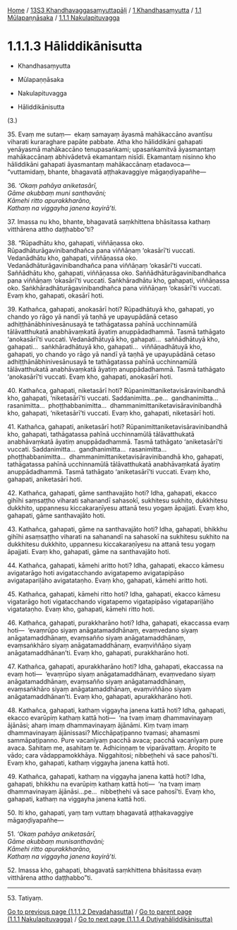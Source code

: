 
[Home](/) / [13S3 Khandhavaggasaṃyuttapāḷi](../../../../13S3.md) / [1 Khandhasaṃyutta](../../../1.md) / [1.1 Mūlapaṇṇāsaka](../../1.1.md) / [1.1.1 Nakulapituvagga](../1.1.1.md)

# 1.1.1.3 Hāliddikānisutta

* Khandhasaṃyutta

* Mūlapaṇṇāsaka

* Nakulapituvagga

* Hāliddikānisutta

(3.)

35\. Evaṃ me sutaṃ—  ekaṃ samayaṃ āyasmā mahākaccāno avantīsu viharati kuraraghare papāte pabbate. Atha kho hāliddikāni gahapati yenāyasmā mahākaccāno tenupasaṅkami; upasaṅkamitvā āyasmantaṃ mahākaccānaṃ abhivādetvā ekamantaṃ nisīdi. Ekamantaṃ nisinno kho hāliddikāni gahapati āyasmantaṃ mahākaccānaṃ etadavoca—  “vuttamidaṃ, bhante, bhagavatā aṭṭhakavaggiye māgaṇḍiyapañhe—

36\. _‘Okaṃ pahāya aniketasārī,_  
_Gāme akubbaṃ muni santhavāni;_  
_Kāmehi ritto apurakkharāno,_  
_Kathaṃ na viggayha janena kayirā’ti._  


37\. Imassa nu kho, bhante, bhagavatā saṃkhittena bhāsitassa kathaṃ vitthārena attho daṭṭhabbo”ti?

38\. “Rūpadhātu kho, gahapati, viññāṇassa oko. Rūpadhāturāgavinibandhañca pana viññāṇaṃ ‘okasārī’ti vuccati. Vedanādhātu kho, gahapati, viññāṇassa oko. Vedanādhāturāgavinibandhañca pana viññāṇaṃ ‘okasārī’ti vuccati. Saññādhātu kho, gahapati, viññāṇassa oko. Saññādhāturāgavinibandhañca pana viññāṇaṃ ‘okasārī’ti vuccati. Saṅkhāradhātu kho, gahapati, viññāṇassa oko. Saṅkhāradhāturāgavinibandhañca pana viññāṇaṃ ‘okasārī’ti vuccati. Evaṃ kho, gahapati, okasārī hoti.

39\. Kathañca, gahapati, anokasārī hoti? Rūpadhātuyā kho, gahapati, yo chando yo rāgo yā nandī yā taṇhā ye upayupādānā cetaso adhiṭṭhānābhinivesānusayā te tathāgatassa pahīnā ucchinnamūlā tālāvatthukatā anabhāvaṃkatā āyatiṃ anuppādadhammā. Tasmā tathāgato ‘anokasārī’ti vuccati. Vedanādhātuyā kho, gahapati…  saññādhātuyā kho, gahapati…  saṅkhāradhātuyā kho, gahapati…  viññāṇadhātuyā kho, gahapati, yo chando yo rāgo yā nandī yā taṇhā ye upayupādānā cetaso adhiṭṭhānābhinivesānusayā te tathāgatassa pahīnā ucchinnamūlā tālāvatthukatā anabhāvaṃkatā āyatiṃ anuppādadhammā. Tasmā tathāgato ‘anokasārī’ti vuccati. Evaṃ kho, gahapati, anokasārī hoti.

40\. Kathañca, gahapati, niketasārī hoti? Rūpanimittaniketavisāravinibandhā kho, gahapati, ‘niketasārī’ti vuccati. Saddanimitta…pe…  gandhanimitta…  rasanimitta…  phoṭṭhabbanimitta…  dhammanimittaniketavisāravinibandhā kho, gahapati, ‘niketasārī’ti vuccati. Evaṃ kho, gahapati, niketasārī hoti.

41\. Kathañca, gahapati, aniketasārī hoti? Rūpanimittaniketavisāravinibandhā kho, gahapati, tathāgatassa pahīnā ucchinnamūlā tālāvatthukatā anabhāvaṃkatā āyatiṃ anuppādadhammā. Tasmā tathāgato ‘aniketasārī’ti vuccati. Saddanimitta…  gandhanimitta…  rasanimitta…  phoṭṭhabbanimitta…  dhammanimittaniketavisāravinibandhā kho, gahapati, tathāgatassa pahīnā ucchinnamūlā tālāvatthukatā anabhāvaṃkatā āyatiṃ anuppādadhammā. Tasmā tathāgato ‘aniketasārī’ti vuccati. Evaṃ kho, gahapati, aniketasārī hoti.

42\. Kathañca, gahapati, gāme santhavajāto hoti? Idha, gahapati, ekacco gihīhi saṃsaṭṭho viharati sahanandī sahasokī, sukhitesu sukhito, dukkhitesu dukkhito, uppannesu kiccakaraṇīyesu attanā tesu yogaṃ āpajjati. Evaṃ kho, gahapati, gāme santhavajāto hoti.

43\. Kathañca, gahapati, gāme na santhavajāto hoti? Idha, gahapati, bhikkhu gihīhi asaṃsaṭṭho viharati na sahanandī na sahasokī na sukhitesu sukhito na dukkhitesu dukkhito, uppannesu kiccakaraṇīyesu na attanā tesu yogaṃ āpajjati. Evaṃ kho, gahapati, gāme na santhavajāto hoti.

44\. Kathañca, gahapati, kāmehi aritto hoti? Idha, gahapati, ekacco kāmesu avigatarāgo hoti avigatacchando avigatapemo avigatapipāso avigatapariḷāho avigatataṇho. Evaṃ kho, gahapati, kāmehi aritto hoti.

45\. Kathañca, gahapati, kāmehi ritto hoti? Idha, gahapati, ekacco kāmesu vigatarāgo hoti vigatacchando vigatapemo vigatapipāso vigatapariḷāho vigatataṇho. Evaṃ kho, gahapati, kāmehi ritto hoti.

46\. Kathañca, gahapati, purakkharāno hoti? Idha, gahapati, ekaccassa evaṃ hoti—  ‘evaṃrūpo siyaṃ anāgatamaddhānaṃ, evaṃvedano siyaṃ anāgatamaddhānaṃ, evaṃsañño siyaṃ anāgatamaddhānaṃ, evaṃsaṅkhāro siyaṃ anāgatamaddhānaṃ, evaṃviññāṇo siyaṃ anāgatamaddhānan’ti. Evaṃ kho, gahapati, purakkharāno hoti.

47\. Kathañca, gahapati, apurakkharāno hoti? Idha, gahapati, ekaccassa na evaṃ hoti—  ‘evaṃrūpo siyaṃ anāgatamaddhānaṃ, evaṃvedano siyaṃ anāgatamaddhānaṃ, evaṃsañño siyaṃ anāgatamaddhānaṃ, evaṃsaṅkhāro siyaṃ anāgatamaddhānaṃ, evaṃviññāṇo siyaṃ anāgatamaddhānan’ti. Evaṃ kho, gahapati, apurakkharāno hoti.

48\. Kathañca, gahapati, kathaṃ viggayha janena kattā hoti? Idha, gahapati, ekacco evarūpiṃ kathaṃ kattā hoti—  ‘na tvaṃ imaṃ dhammavinayaṃ ājānāsi; ahaṃ imaṃ dhammavinayaṃ ājānāmi. Kiṃ tvaṃ imaṃ dhammavinayaṃ ājānissasi? Micchāpaṭipanno tvamasi; ahamasmi sammāpaṭipanno. Pure vacanīyaṃ pacchā avaca; pacchā vacanīyaṃ pure avaca. Sahitaṃ me, asahitaṃ te. Adhiciṇṇaṃ te viparāvattaṃ. Āropito te vādo; cara vādappamokkhāya. Niggahitosi; nibbeṭhehi vā sace pahosī’ti. Evaṃ kho, gahapati, kathaṃ viggayha janena kattā hoti.

49\. Kathañca, gahapati, kathaṃ na viggayha janena kattā hoti? Idha, gahapati, bhikkhu na evarūpiṃ kathaṃ kattā hoti—  ‘na tvaṃ imaṃ dhammavinayaṃ ājānāsi…pe…  nibbeṭhehi vā sace pahosī’ti. Evaṃ kho, gahapati, kathaṃ na viggayha janena kattā hoti.

50\. Iti kho, gahapati, yaṃ taṃ vuttaṃ bhagavatā aṭṭhakavaggiye māgaṇḍiyapañhe—

51\. _‘Okaṃ pahāya aniketasārī,_  
_Gāme akubbaṃ munisanthavāni;_  
_Kāmehi ritto apurakkharāno,_  
_Kathaṃ na viggayha janena kayirā’ti._  


52\. Imassa kho, gahapati, bhagavatā saṃkhittena bhāsitassa evaṃ vitthārena attho daṭṭhabbo”ti.

---

53\. Tatiyaṃ.



[Go to previous page (1.1.1.2 Devadahasutta)](1.1.1.2.md) / [Go to parent page (1.1.1 Nakulapituvagga)](../1.1.1.md) / [Go to next page (1.1.1.4 Dutiyahāliddikānisutta)](1.1.1.4.md)


